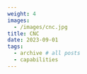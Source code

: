 ```yaml
---
weight: 4
images:
  - /images/cnc.jpg
title: CNC
date: 2023-09-01
tags:
  - archive # all posts
  - capabilities
---
```

